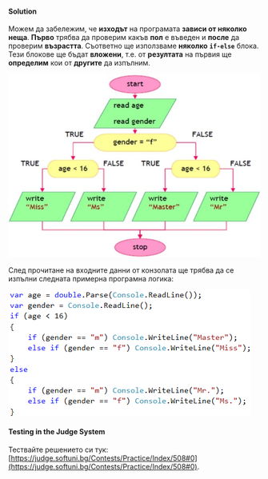 #### Solution

Можем да забележим, че **изходът** на програмата **зависи от няколко неща**. **Първо** трябва да проверим какъв **пол** е въведен и **после** да проверим **възрастта**. Съответно ще използваме **няколко** **`if-else`** блока. Тези блокове ще бъдат **вложени**, т.е. от **резултата** на първия ще **определим** кои от **другите** да изпълним.

![](/assets/chapter-4-images/01.Personal-titles-01.jpg)

След прочитане на входните данни от конзолата ще трябва да се изпълни следната примерна програмна логика:

![](/assets/chapter-4-images/01.Personal-titles-02.png)

#### Testing in the Judge System

Тествайте решението си тук: [https://judge.softuni.bg/Contests/Practice/Index/508#0](https://judge.softuni.bg/Contests/Practice/Index/508#0).